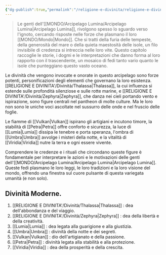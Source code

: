```yaml
---
{"dg-publish":true,"permalink":"/religione-e-divinita/religione-e-divinita/"}
---
```



> Le genti dell'[[MONDO/Arcipelago Lumina/Arcipelago Lumina\|Arcipelago Lumina]], rivolgono spesso lo sguardo verso l'ignoto, cercando risposte nelle forze che plasmano il loro [[MONDO/Mondo\|Mondo]]. Che si tratti della furia delle tempeste, della generosità del mare o della quieta maestosità delle isole, un filo invisibile di credenza si intreccia nelle loro vite. Questo capitolo raccoglie le storie, i dogmi e le interpretazioni che danno forma al loro rapporto con il trascendente, un mosaico di fedi tanto vario quanto le isole che punteggiano questo vasto oceano.

Le divinità che vengono invocate e onorate in questo arcipelago sono forze potenti, personificazioni degli elementi che governano la loro esistenza. [[RELIGIONE E DIVINITA'/Divinità/Thalassa\|Thalassa]], la cui influenza si estende sulle profondità silenziose e sulle rotte marine, e [[RELIGIONE E DIVINITA'/Divinità/Zephyra\|Zephyra]], che danza nei cieli portando vento e ispirazione, sono figure centrali nel pantheon di molte culture. Ma le loro non sono le uniche voci ascoltate nel sussurro delle onde e nel fruscio delle foglie.

Le fiamme di [[Vulkan\|Vulkan]] ispirano gli artigiani e incutono timore, la stabilità di [[Petra\|Petra]] offre conforto e sicurezza, la luce di [[Lumia\|Lumia]] dissipa le tenebre e porta speranza, l'ombra di [[Umbra\|Umbra]] avvolge i misteri della notte, e la vitalità di [[Viridia\|Viridia]] nutre la terra e ogni essere vivente.

Comprendere le credenze e i rituali che circondano queste figure è fondamentale per interpretare le azioni e le motivazioni delle genti dell'[[MONDO/Arcipelago Lumina/Arcipelago Lumina\|Arcipelago Lumina]]. Queste fedi plasmano le loro leggi, le loro tradizioni e la loro visione del mondo, offrendo una finestra sul cuore pulsante di questa variegata umanità (e non solo).

## Divinità Moderne.

1. [[RELIGIONE E DIVINITA'/Divinità/Thalassa\|Thalassa]] : dea dell'abbondanza e del viaggio.
2. [[RELIGIONE E DIVINITA'/Divinità/Zephyra\|Zephyra]] : dea della libertà e della creatività.
3. [[Lumia\|Lumia]] : dea legata alla guarigione e alla giustizia.
4. [[Umbra\|Umbra]] : divinità della notte e dei segreti.
5. [[Vulkan\|Vulkan]] : dio dell'artigianato e della passione.
6. [[Petra\|Petra]] : divinità legata alla stabilità e alla protezione.
7. [[Viridia\|Viridia]] : dea della prosperità e della crescita.